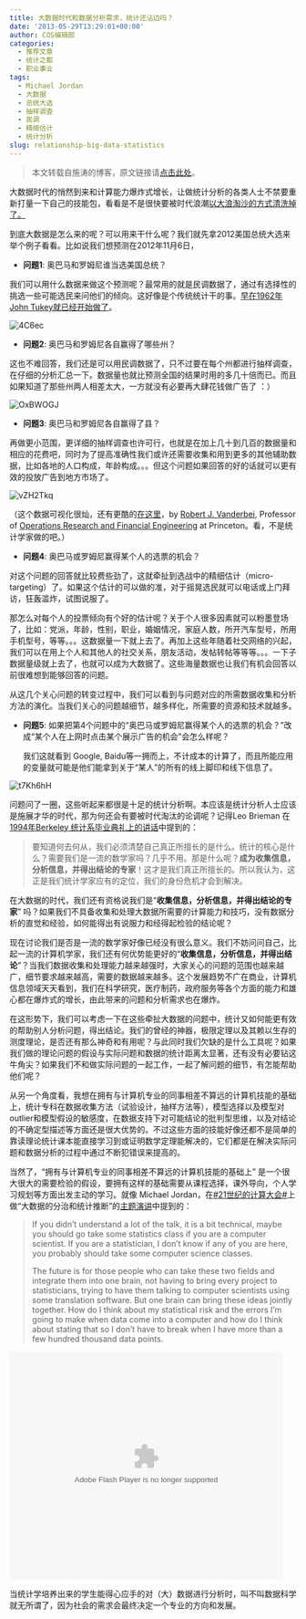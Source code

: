 ```yaml
---
title: 大数据时代和数据分析需求，统计还沾边吗？
date: '2013-05-29T13:29:01+00:00'
author: COS编辑部
categories:
  - 推荐文章
  - 统计之都
  - 职业事业
tags:
  - Michael Jordan
  - 大数据
  - 总统大选
  - 抽样调查
  - 民调
  - 精细估计
  - 统计分析
slug: relationship-big-data-statistics
---
```


> 本文转载自施涛的博客，原文链接请[点击此处](http://blog.cos.name/taoshi/2013/05/29/%E5%A4%A7%E6%95%B0%E6%8D%AE%E6%97%B6%E4%BB%A3%E5%92%8C%E6%95%B0%E6%8D%AE%E5%88%86%E6%9E%90%E9%9C%80%E6%B1%82%EF%BC%8C%E7%BB%9F%E8%AE%A1%E8%BF%98%E6%B2%BE%E8%BE%B9%E5%90%97%EF%BC%9F/)。

大数据时代的悄然到来和计算能力爆炸式增长，让做统计分析的各类人士不禁要重新打量一下自己的技能包，看看是不是很快要被时代浪潮[以大浪淘沙的方式清洗掉了。](http://normaldeviate.wordpress.com/2013/04/13/data-science-the-end-of-statistics/)

到底大数据是怎么来的呢？可以用来干什么呢？我们就先拿2012美国总统大选来举个例子看看。比如说我们想预测在2012年11月6日，

  * **问题1**: 奥巴马和罗姆尼谁当选美国总统？

我们可以用什么数据来做这个预测呢？最常用的就是民调数据了，通过有选择性的挑选一些可能选民来问他们的倾向。这好像是个传统统计干的事。[早在1962年John Tukey就已经开始做了](http://blog.cos.name/taoshi/2012/07/26/john-and-david/)。
  
![4C6ec](https://cos.name/wp-content/uploads/2013/05/4C6ec.jpg)

  * **问题2**: 奥巴马和罗姆尼各自赢得了哪些州？

这也不难回答，我们还是可以用民调数据了，只不过要在每个州都进行抽样调查，在仔细的分析汇总一下。数据量也就比预测全国的结果时用的多几十倍而已。而且如果知道了那些州两人相差太大，一方就没有必要再大肆花钱做广告了 ：）
  
<!--more-->


  
![OxBWOGJ](https://cos.name/wp-content/uploads/2013/05/OxBWOGJ.jpg)

  * **问题3**: 奥巴马和罗姆尼各自赢得了县？

再做更小范围，更详细的抽样调查也许可行，也就是在加上几十到几百的数据量和相应的花费吧，同时为了提高准确性我们或许还需要收集和用到更多的其他辅助数据，比如各地的人口构成，年龄构成。。。但这个问题如果回答的好的话就可以更有效的投放广告到地方市场了。
  
![vZH2Tkq](https://cos.name/wp-content/uploads/2013/05/vZH2Tkq.jpg)

（这个数据可视化很灿，还有更酷的[在这里](http://www.princeton.edu/~rvdb/JAVA/election2012/)，by [Robert J. Vanderbei](http://www.princeton.edu/~rvdb/), Professor of [Operations Research and Financial Engineering](http://orfe.princeton.edu/) at Princeton。看，不是统计学家做的吧。）

  * **问题4**: 奥巴马或罗姆尼赢得某个人的选票的机会？

对这个问题的回答就比较费些劲了，这就牵扯到选战中的精细估计（micro-targeting）了。如果这个估计的可以做的准，对于摇晃选民就可以电话或上门拜访，狂轰滥炸，试图说服了。

那怎么对每个人的投票倾向有个好的估计呢？关于个人很多因素就可以粉墨登场了，比如：党派，年龄，性别，职业，婚姻情况，家庭人数，所开汽车型号，所用手机型号，等等。。。这数据量一下就上去了。再加上这些年随着社交网络的兴起，我们可以在用上个人和其他人的社交关系，朋友活动，发帖转帖等等等。。。一下子数据量级就上去了，也就可以成为大数据了。这些海量数据也让我们有机会回答以前很难想到能够回答的问题。

从这几个关心问题的转变过程中，我们可以看到与问题对应的所需数据收集和分析方法的演化。当我们关心的问题越细节，越多样化，所需要的资源和技术就越多。

  * **问题5**: 如果把第4个问题中的“奥巴马或罗姆尼赢得某个人的选票的机会？”改成“某个人在上网时点击某个展示广告的机会”会怎么样呢？
  
    我们这就看到 Google, Baidu等一拥而上，不计成本的计算了，而且所能应用的变量就可能是他们能拿到关于“某人”的所有的线上脚印和线下信息了。

![t7Kh6hH](https://cos.name/wp-content/uploads/2013/05/t7Kh6hH.png)
  
问题问了一圈，这些听起来都很是十足的统计分析啊。本应该是统计分析人士应该是施展才华的时代，那为何还会有要被时代淘汰的论调呢？记得Leo Brieman 在[1994年Berkeley 统计系毕业典礼上的讲话](/2012/02/what-is-the-stat-dept-25-years-from-now/)中提到的：

> 要知道何去何从，我们必须清楚自己真正所擅长的是什么。统计的核心是什么？需要我们是一流的数学家吗？几乎不用。那是什么呢？**成为收集信息，分析信息，并得出结论的专家**！这才是我们真正所擅长的。所以我认为，这正是我们统计学家应有的定位，我们的身份危机才会到解决。

在大数据的时代，我们还有资格说我们是“**收集信息，分析信息，并得出结论的专家**” 吗？如果我们不具备收集和处理大数据所需要的计算能力和技巧，没有数据分析的直觉和经验，如何能得出有说服力和经得起检验的结论呢？

现在讨论我们是否是一流的数学家好像已经没有很么意义。我们不妨问问自己，比起一流的计算机学家，我们还有何优势能更好的“**收集信息，分析信息，并得出结论**”？当我们数据收集和处理能力越来越强时，大家关心的问题的范围也越来越广，细节要求越来越高，需要的数据越来越多。这个发展趋势不广在商业，计算机信息领域天天看到，我们在科学研究，医疗制药，政府服务等各个方面的能力和雄心都在爆炸式的增长，由此带来的问题和分析需求也在爆炸。

在这形势下，我们可以考虑一下在这些牵扯大数据的问题中，统计又如何能更有效的帮助别人分析问题，得出结论。我们的曾经的神器，极限定理以及其赖以生存的测度理论，是否还有那么神奇和有用呢？与此同时我们欠缺的是什么工具呢？如果我们做的理论问题的假设与实际问题和数据的统计距离太显著，还有没有必要钻这牛角尖？如果我们不和做实际问题的一起工作，一起了解问题的细节，有怎能帮助他们呢？

从另一个角度看，我想在拥有与计算机专业的同事相差不算远的计算机技能的基础上，统计专科在数据收集方法（试验设计，抽样方法等），模型选择以及模型对outlier和模型假设的敏感度，在数据支持下对可能结论的批判型思维，以及对结论的不确定型描述等方面还是很大优势的。不过这些方面的技能好像还都不是简单的靠读理论统计课本能直接学习到或证明数学定理能解决的，它们都是在解决实际问题和数据分析的过程中通过不断犯错误来提高的。

当然了，“拥有与计算机专业的同事相差不算远的计算机技能的基础上” 是一个很大很大的需要检验的假设，要拥有这样的基础需要从课程选择，课外导向，个人学习规划等方面出发主动的学习。就像 Michael Jordan，在[#21世纪的计算大会#](http://huati.weibo.com/k/21%E4%B8%96%E7%BA%AA%E7%9A%84%E8%AE%A1%E7%AE%97%E5%A4%A7%E4%BC%9A?from=510)上做“大数据的分治和统计推断”的[主题演讲](http://blog.cos.name/taoshi/2012/12/18/%E5%A4%A7%E6%95%B0%E6%8D%AE%EF%BC%8C%E7%BB%9F%E8%AE%A1%E7%B2%BE%E5%BA%A6%E4%B8%8E%E8%AE%A1%E7%AE%97%E5%A4%8D%E6%9D%82%E5%BA%A6/)中提到的：

> If you didn’t understand a lot of the talk, it is a bit technical, maybe you should go take some statistics class if you are a computer scientist. If you are a statistician, I don’t know if any of you are here, you probably should take some computer science classes.
> 
> The future is for those people who can take these two fields and integrate them into one brain, not having to bring every project to statisticians, trying to have them talking to computer scientists using some translation software. But one brain can bring these ideas jointly together. How do I think about my statistical risk and the errors I’m going to make when data come into a computer and how do I think about stating that so I don’t have to break when I have more than a few hundred thousand data points. 

<embed src="http://player.youku.com/player.php/sid/XNDg3ODE1MzU2/v.swf" allowFullScreen="true" quality="high" width="480" height="400" align="middle" allowScriptAccess="always" type="application/x-shockwave-flash">
</embed>

当统计学培养出来的学生能得心应手的对（大）数据进行分析时，叫不叫数据科学就无所谓了，因为社会的需求会最终决定一个专业的方向和发展。

